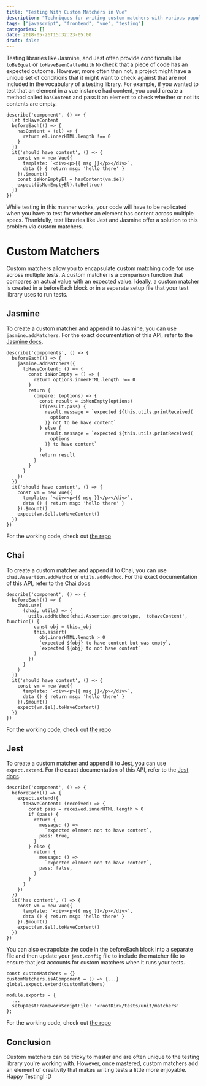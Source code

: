 ```yaml
---
title: "Testing With Custom Matchers in Vue"
description: "Techniques for writing custom matchers with various popular testing libraries."
tags: ["javascript", "frontend", "vue", "testing"]
categories: []
date: 2018-05-26T15:32:23-05:00
draft: false
---
```


Testing libraries like Jasmine, and Jest often provide conditionals like `toBeEqual` or `toHaveBeenCalledWith` to check that a piece of code has an expected outcome. However, more often than not, a project might have a unique set of conditions that it might want to check against that are not included in the vocabulary of a testing library. For example, if you wanted to test that an element in a vue instance had content, you could create a method called `hasContent` and pass it an element to check whether or not its contents are empty.

```JS
describe('component', () => {
  let toHaveContent
  beforeEach(() => {
    hasContent = (el) => {
      return el.innerHTML.length !== 0
    }
  })
  it('should have content', () => {
    const vm = new Vue({
      template: `<div><p>{{ msg }}</p></div>`,
      data () { return msg: 'hello there' }
    }).$mount()
    const isNonEmptyEl = hasContent(vm.$el)
    expect(isNonEmptyEl).toBe(true)
  })
})
```

While testing in this manner works, your code will have to be replicated when you have to test for whether an element has content across multiple specs. Thankfully, test libraries like Jest and Jasmine offer a solution to this problem via custom matchers.

# Custom Matchers

Custom matchers allow you to encapsulate custom matching code for use across multiple tests. A custom matcher is a comparison function that compares an actual value with an expected value. Ideally, a custom matcher is created in a beforeEach block or in a separate setup file that your test library uses to run tests.

## Jasmine

To create a custom matcher and append it to Jasmine, you can use `jasmine.addMatchers`. For the exact documentation of this API, refer to the [Jasmine docs](https://jasmine.github.io/2.0/custom_matcher.html).

```JS
describe('components', () => {
  beforeEach(() => {
    jasmine.addMatchers({
      toHaveContent: () => {
        const isNonEmpty = () => {
          return options.innerHTML.length !== 0
        }
        return {
          compare: (options) => {
            const result = isNonEmpty(options)
            if(result.pass) {
              result.message = `expected ${this.utils.printReceived(
                options
              )} not to be have content`
            } else {
              result.message = `expected ${this.utils.printReceived(
                options
              )} to have content`
            }
            return result
          }
        }
      }
    })
  })
  it('should have content', () => {
    const vm = new Vue({
      template: `<div><p>{{ msg }}</p></div>`,
      data () { return msg: 'hello there' }
    }).$mount()
    expect(vm.$el).toHaveContent()
  })
})
```

For the working code, check out [the repo](https://github.com/shortdiv/vue-jasmine-custom-matchers)

## Chai

To create a custom matcher and append it to Chai, you can use `chai.Assertion.addMethod` or `utils.addMethod`. For the exact documentation of this API, refer to the [Chai docs](http://www.chaijs.com/api/plugins/#method_addmethod)

```JS
describe('component', () => {
  beforeEach(() => {
    chai.use(
      (chai, utils) => {
        utils.addMethod(chai.Assertion.prototype, 'toHaveContent', function() {
          const obj = this._obj
          this.assert(
            obj.innerHTML.length > 0
            `expected ${obj} to have content but was empty`,
            `expected ${obj} to not have content`
          )
        })
      }
    )
  })
  it('should have content', () => {
    const vm = new Vue({
      template: `<div><p>{{ msg }}</p></div>`,
      data () { return msg: 'hello there' }
    }).$mount()
    expect(vm.$el).toHaveContent()
  })
})
```

For the working code, check out [the repo](https://github.com/shortdiv/vue-chai-custom-matchers)

## Jest

To create a custom matcher and append it to Jest, you can use `expect.extend`. For the exact documentation of this API, refer to the [Jest docs](https://facebook.github.io/jest/docs/en/expect.html#expectextendmatchers).

```JS
describe('component', () => {
  beforeEach(() => {
    expect.extend({
      toHaveContent: (received) => {
        const pass = received.innerHTML.length > 0
        if (pass) {
          return {
            message: () =>
              `expected element not to have content`,
            pass: true,
          }
        } else {
          return {
            message: () =>
              `expected element not to have content`,
            pass: false,
          }
        }
      }
    })
  })
  it('has content', () => {
    const vm = new Vue({
      template: `<div><p>{{ msg }}</p></div>`,
      data () { return msg: 'hello there' }
    }).$mount()
    expect(vm.$el).toHaveContent()
  })
})
```

You can also extrapolate the code in the beforeEach block into a separate file and then update your `jest.config` file to include the matcher file to ensure that jest accounts for custom matchers when it runs your tests.

```JS
const customMatchers = {}
customMatchers.isAComponent = () => {...}
global.expect.extend(customMatchers)
```

```JS
module.exports = {
  ...
  setupTestFrameworkScriptFile: '<rootDir>/tests/unit/matchers'
};
```

For the working code, check out [the repo](https://github.com/shortdiv/vue-jest-custom-matchers)

## Conclusion

Custom matchers can be tricky to master and are often unique to the testing library you're working with. However, once mastered, custom matchers add an element of creativity that makes writing tests a little more enjoyable. Happy Testing! :D